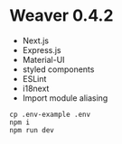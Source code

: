 # Weaver 0.4.2
 
- Next.js
- Express.js
- Material-UI
- styled components
- ESLint
- i18next
- Import module aliasing

```
cp .env-example .env
npm i 
npm run dev
```
